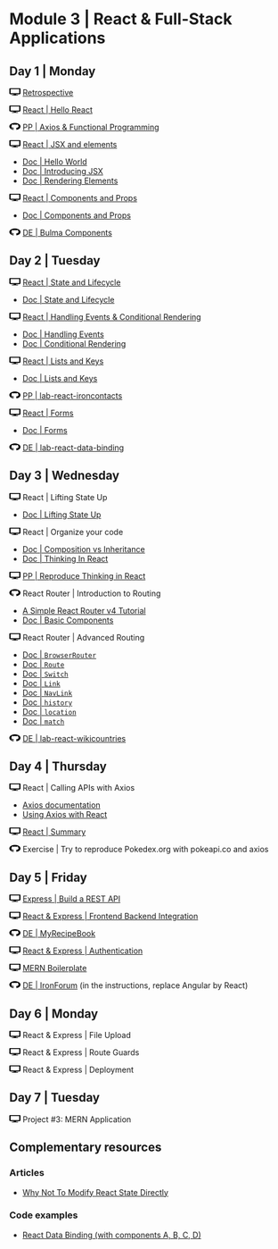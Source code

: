 # Module 3 | React & Full-Stack Applications

<!-- <img src="svg/github.svg" width="20" height="13" style="padding-bottom:4px;vertical-align:middle" />  -->

## Day 1 | Monday

<img src="svg/desktop.svg" width="20" height="13" /> [Retrospective](http://learn.ironhack.com/#/learning_unit/2481)


<img src="svg/desktop.svg" width="20" height="13" /> [React | Hello React](lessons/1-2-react-hello-react.md)


<img src="svg/github.svg" width="20" height="13" /> [PP | Axios & Functional Programming](labs/lab-axios-functional-programming/)


<img src="svg/desktop.svg" width="20" height="13" /> [React | JSX and elements](lessons/1-3-react-jsx-and-rendering-elements.md)
  - [Doc | Hello World](https://reactjs.org/docs/hello-world.html) <!-- 2% -->
  - [Doc | Introducing JSX](https://reactjs.org/docs/introducing-jsx.html) <!-- 7% -->
  - [Doc | Rendering Elements](https://reactjs.org/docs/rendering-elements.html) <!-- 5% -->


<img src="svg/desktop.svg" width="20" height="13" /> [React | Components and Props](lessons/1-4-react-components-and-props.md)
  - [Doc | Components and Props](https://reactjs.org/docs/components-and-props.html) <!-- 9% -->


<img src="svg/github.svg" width="20" height="13" /> [DE | Bulma Components](labs/lab-react-bulma-components/)



<!-- 
Retrospective
TypeScript 
PP | Typescript - Basic Exercises
Angular | Hello Angular 2
Angular | Components
DE | Angular | Introduction
-->

## Day 2 | Tuesday

<img src="svg/desktop.svg" width="20" height="13" /> [React | State and Lifecycle](lessons/2-1-react-state-and-lifecycle.md)
  - [Doc | State and Lifecycle](https://reactjs.org/docs/state-and-lifecycle.html) <!-- 15% -->


<img src="svg/desktop.svg" width="20" height="13" /> [React | Handling Events & Conditional Rendering](lessons/2-2-react-handling-events-and-conditional-rendering.md)
  - [Doc | Handling Events](https://reactjs.org/docs/handling-events.html) <!-- 6% -->
  - [Doc | Conditional Rendering](https://reactjs.org/docs/conditional-rendering.html) <!-- 8% -->


<img src="svg/desktop.svg" width="20" height="13" /> [React | Lists and Keys](lessons/2-3-react-list-and-keys.md)
  - [Doc | Lists and Keys](https://reactjs.org/docs/lists-and-keys.html) <!-- 10% -->


<img src="svg/github.svg" width="20" height="13" /> [PP | lab-react-ironcontacts](labs/lab-react-ironcontacts/)


<img src="svg/desktop.svg" width="20" height="13" /> [React | Forms](lessons/2-4-react-forms.md)
  - [Doc | Forms](https://reactjs.org/docs/forms.html) <!-- 10% -->


<img src="svg/github.svg" width="20" height="13" /> [DE | lab-react-data-binding](labs/lab-react-data-binding/)

<!-- 
Angular | Modules and NgModule
Angular | Databinding
PP | IronContacts
Angular | Pipes
Angular | Directives
DE | IronNutrition
-->

## Day 3 | Wednesday


<img src="svg/desktop.svg" width="20" height="13" /> React | Lifting State Up
  - [Doc | Lifting State Up](https://reactjs.org/docs/lifting-state-up.html) <!-- 13% -->


<img src="svg/desktop.svg" width="20" height="13" />  React | Organize your code
  - [Doc | Composition vs Inheritance](https://reactjs.org/docs/composition-vs-inheritance.html) <!-- 6% -->
  - [Doc | Thinking In React](https://reactjs.org/docs/thinking-in-react.html) <!-- 10% -->


<img src="svg/desktop.svg" width="20" height="13" />  [PP | Reproduce Thinking in React](https://reactjs.org/docs/thinking-in-react.html)


<img src="svg/github.svg" width="20" height="13" /> React Router | Introduction to Routing
  - [A Simple React Router v4 Tutorial](https://medium.com/@pshrmn/a-simple-react-router-v4-tutorial-7f23ff27adf)
  - [Doc | Basic Components](https://reacttraining.com/react-router/web/guides/basic-components)


<img src="svg/desktop.svg" width="20" height="13" />  React Router | Advanced Routing
  - [Doc | `BrowserRouter`](https://reacttraining.com/react-router/web/api/BrowserRouter)
  - [Doc | `Route`](https://reacttraining.com/react-router/web/api/Route)
  - [Doc | `Switch`](https://reacttraining.com/react-router/web/api/Switch)
  - [Doc | `Link`](https://reacttraining.com/react-router/web/api/Link)
  - [Doc | `NavLink`](https://reacttraining.com/react-router/web/api/NavLink)
  - [Doc | `history`](https://reacttraining.com/react-router/web/api/history)
  - [Doc | `location`](https://reacttraining.com/react-router/web/api/location)
  - [Doc | `match`](https://reacttraining.com/react-router/web/api/match)


<img src="svg/github.svg" width="20" height="13" /> [DE | lab-react-wikicountries](labs/lab-react-wiki-countries)

<!-- 
Angular | Forms
Angular | Component To Component Communication
PP | Access Control 
Angular | Routing
Angular | Services
DE | Cinema Billboard
-->

## Day 4 | Thursday

<img src="svg/desktop.svg" width="20" height="13" /> React | Calling APIs with Axios
  - [Axios documentation](https://github.com/axios/axios)
  - [Using Axios with React](https://alligator.io/react/axios-react/)


<img src="svg/desktop.svg" width="20" height="13" /> [React | Summary](summary.md)


<img src="svg/github.svg" width="20" height="13" />  Exercise | Try to reproduce Pokedex.org with pokeapi.co and axios



<!-- 
Angular | Advanced Routing
Angular | HTTP
PP | Simple Journal
Angular | REST API Express
Angular | Backend / Frontend integration
DE | MyRecipeBook
 -->

## Day 5 | Friday


<img src="svg/desktop.svg" width="20" height="13" /> [Express | Build a REST API]((http://learn.ironhack.com/#/learning_unit/2507))


<img src="svg/desktop.svg" width="20" height="13" /> [React & Express | Frontend Backend Integration](lessons/5-2-react-express-integration.md)


<img src="svg/github.svg" width="20" height="13" />  [DE | MyRecipeBook](labs/lab-react-express-recipes/README.md) 



<img src="svg/desktop.svg" width="20" height="13" /> [React & Express | Authentication](https://github.com/ta-web-paris/auth-jwt-lab)


<img src="svg/desktop.svg" width="20" height="13" /> [MERN Boilerplate](https://github.com/mc100s/mern-boilerplate)


<img src="svg/github.svg" width="20" height="13" /> [DE | IronForum](https://github.com/ironhack-labs/lab-angular-forum) (in the instructions, replace Angular by React)


<!-- 
Authentication
File Upload
PP | Secrets
Route Guards
Deployment
DE | IronForum
 -->

## Day 6 | Monday



<img src="svg/desktop.svg" width="20" height="13" /> React & Express | File Upload


<img src="svg/desktop.svg" width="20" height="13" /> React & Express | Route Guards


<img src="svg/desktop.svg" width="20" height="13" /> React & Express | Deployment

<!-- 
Irontrello | Project Introduction
Irontrello | Backend Architecture
Irontrello | Angular Architecture
Irontrello | Dragula, Splash Screen, and Integration
Project #3: MEAN Application
-->

## Day 7 | Tuesday

<img src="svg/desktop.svg" width="20" height="13" /> Project #3: MERN Application


## Complementary resources

### Articles
- [Why Not To Modify React State Directly](https://daveceddia.com/why-not-modify-react-state-directly/)

### Code examples
- [React Data Binding (with components A, B, C, D)](https://codesandbox.io/s/p7y3jk8pq0)